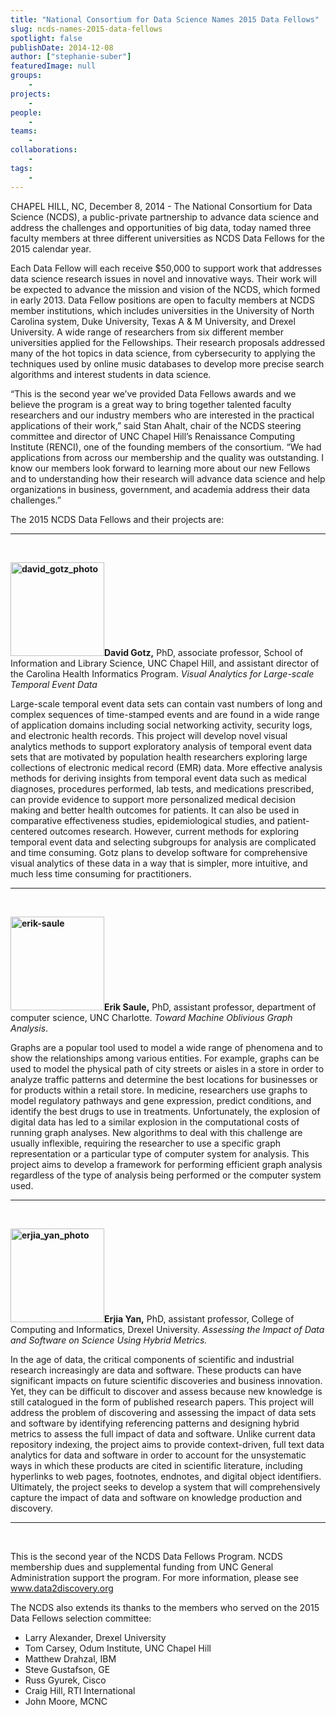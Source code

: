 ```yaml
---
title: "National Consortium for Data Science Names 2015 Data Fellows"
slug: ncds-names-2015-data-fellows
spotlight: false
publishDate: 2014-12-08
author: ["stephanie-suber"]
featuredImage: null
groups:
    - 
projects:
    - 
people:
    - 
teams: 
    - 
collaborations:
    - 
tags:
    - 
---
```

CHAPEL HILL, NC, December 8, 2014 - The National Consortium for Data Science (NCDS), a public-private partnership to advance data science and address the challenges and opportunities of big data, today named three faculty members at three different universities as NCDS Data Fellows for the 2015 calendar year.

Each Data Fellow will each receive $50,000 to support work that addresses data science research issues in novel and innovative ways. Their work will be expected to advance the mission and vision of the NCDS, which formed in early 2013. Data Fellow positions are open to faculty members at NCDS member institutions, which includes universities in the University of North Carolina system, Duke University, Texas A &amp; M University, and Drexel University. A wide range of researchers from six different member universities applied for the Fellowships. Their research proposals addressed many of the hot topics in data science, from cybersecurity to applying the techniques used by online music databases to develop more precise search algorithms and interest students in data science.

<!--more-->

“This is the second year we’ve provided Data Fellows awards and we believe the program is a great way to bring together talented faculty researchers and our industry members who are interested in the practical applications of their work,” said Stan Ahalt, chair of the NCDS steering committee and director of UNC Chapel Hill’s Renaissance Computing Institute (RENCI), one of the founding members of the consortium. “We had applications from across our membership and the quality was outstanding. I know our members look forward to learning more about our new Fellows and to understanding how their research will advance data science and help organizations in business, government, and academia address their data challenges.”

The 2015 NCDS Data Fellows and their projects are:

<hr />

&nbsp;

<strong><img class="alignleft size-thumbnail wp-image-14077" src="https://renci.org/wp-content/uploads/2014/12/david_gotz_photo-150x150.jpeg" alt="david_gotz_photo" width="150" height="150" />David Gotz,</strong> PhD, associate professor, School of Information and Library Science, UNC Chapel Hill, and assistant director of the Carolina Health Informatics Program. <em>Visual Analytics for Large-scale Temporal Event Data </em>

Large-scale temporal event data sets can contain vast numbers of long and complex sequences of time-stamped events and are found in a wide range of application domains including social networking activity, security logs, and electronic health records. This project will develop novel visual analytics methods to support exploratory analysis of temporal event data sets that are motivated by population health researchers exploring large collections of electronic medical record (EMR) data. More effective analysis methods for deriving insights from temporal event data such as medical diagnoses, procedures performed, lab tests, and medications prescribed, can provide evidence to support more personalized medical decision making and better health outcomes for patients. It can also be used in comparative effectiveness studies, epidemiological studies, and patient-centered outcomes research. However, current methods for exploring temporal event data and selecting subgroups for analysis are complicated and time consuming. Gotz plans to develop software for comprehensive visual analytics of these data in a way that is simpler, more intuitive, and much less time consuming for practitioners.

<hr />

&nbsp;

<strong><img class="alignright size-thumbnail wp-image-14084" src="https://renci.org/wp-content/uploads/2014/12/erik-saule-150x150.jpeg" alt="erik-saule" width="150" height="150" />Erik Saule,</strong> PhD, assistant professor, department of computer science, UNC Charlotte. <em>Toward Machine Oblivious Graph Analysis</em>.

Graphs are a popular tool used to model a wide range of phenomena and to show the relationships among various entities. For example, graphs can be used to model the physical path of city streets or aisles in a store in order to analyze traffic patterns and determine the best locations for businesses or for products within a retail store. In medicine, researchers use graphs to model regulatory pathways and gene expression, predict conditions, and identify the best drugs to use in treatments. Unfortunately, the explosion of digital data has led to a similar explosion in the computational costs of running graph analyses. New algorithms to deal with this challenge are usually inflexible, requiring the researcher to use a specific graph representation or a particular type of computer system for analysis. This project aims to develop a framework for performing efficient graph analysis regardless of the type of analysis being performed or the computer system used.

<hr />

&nbsp;

<strong><img class="alignleft size-thumbnail wp-image-14079" src="https://renci.org/wp-content/uploads/2014/12/erjia_yan_photo-150x150.jpeg" alt="erjia_yan_photo" width="150" height="150" />Erjia Yan,</strong> PhD, assistant professor, College of Computing and Informatics, Drexel University. <em>Assessing the Impact of Data and Software on Science Using Hybrid Metrics.</em>

In the age of data, the critical components of scientific and industrial research increasingly are data and software. These products can have significant impacts on future scientific discoveries and business innovation. Yet, they can be difficult to discover and assess because new knowledge is still catalogued in the form of published research papers. This project will address the problem of discovering and assessing the impact of data sets and software by identifying referencing patterns and designing hybrid metrics to assess the full impact of data and software. Unlike current data repository indexing, the project aims to provide context-driven, full text data analytics for data and software in order to account for the unsystematic ways in which these products are cited in scientific literature, including hyperlinks to web pages, footnotes, endnotes, and digital object identifiers. Ultimately, the project seeks to develop a system that will comprehensively capture the impact of data and software on knowledge production and discovery.

<hr />

&nbsp;

This is the second year of the NCDS Data Fellows Program. NCDS membership dues and supplemental funding from UNC General Administration support the program. For more information, please see <a title="National Consortium for Data Science" href="http://www.data2discovery.org/" target="_blank"><span class="s2">www.data2discovery.org</span></a>

The NCDS also extends its thanks to the members who served on the 2015 Data Fellows selection committee:
<ul>
	<li>Larry Alexander, Drexel University</li>
	<li>Tom Carsey, Odum Institute, UNC Chapel Hill</li>
	<li>Matthew Drahzal, IBM</li>
	<li>Steve Gustafson, GE</li>
	<li>Russ Gyurek, Cisco</li>
	<li>Craig Hill, RTI International</li>
	<li>John Moore, MCNC</li>
</ul>
&nbsp;
